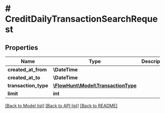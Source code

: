 # # CreditDailyTransactionSearchRequest

## Properties

Name | Type | Description | Notes
------------ | ------------- | ------------- | -------------
**created_at_from** | **\DateTime** |  | [optional]
**created_at_to** | **\DateTime** |  | [optional]
**transaction_type** | [**\FlowHunt\Model\TransactionType**](TransactionType.md) |  | [optional]
**limit** | **int** |  | [optional]

[[Back to Model list]](../../README.md#models) [[Back to API list]](../../README.md#endpoints) [[Back to README]](../../README.md)
